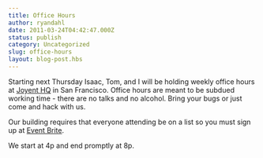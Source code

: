 ```yaml
---
title: Office Hours
author: ryandahl
date: 2011-03-24T04:42:47.000Z
status: publish
category: Uncategorized
slug: office-hours
layout: blog-post.hbs
---
```


Starting next Thursday Isaac, Tom, and I will be holding weekly office hours at [Joyent HQ](http://maps.google.com/maps?q=345+California+St,+San+Francisco,+CA+94104&layer=c&sll=37.793040,-122.400491&cbp=13,178.31,,0,-60.77&cbll=37.793131,-122.400484&hl=en&sspn=0.006295,0.006295&ie=UTF8&hq=&hnear=345+California+St,+San+Francisco,+California+94104&ll=37.793131,-122.400484&spn=0.001295,0.003428&z=19&panoid=h0dlz3VG-hMKlzOu0LxMIg) in San Francisco. Office hours are meant to be subdued working time - there are no talks and no alcohol. Bring your bugs or just come and hack with us.

Our building requires that everyone attending be on a list so you must sign up at [Event Brite](http://nodeworkup01.eventbrite.com/).

We start at 4p and end promptly at 8p.
